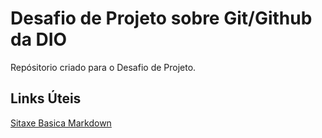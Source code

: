# Desafio de Projeto sobre Git/Github da DIO
Repósitorio criado para o Desafio de Projeto.


## Links Úteis
[Sitaxe Basica Markdown](https://www.markdownguide.org/basic-syntax/)
